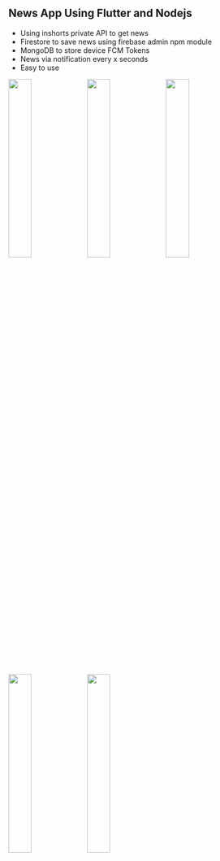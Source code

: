 ## News App Using Flutter and Nodejs

* Using inshorts private API to get news
* Firestore to save news using firebase admin npm module
* MongoDB to store device FCM Tokens
* News via notification every x seconds
* Easy to use


<img src="https://user-images.githubusercontent.com/32923529/158797263-4102c43f-a280-4f83-b35a-3b78f41968c7.jpg" width="30%"></img> <img src="https://user-images.githubusercontent.com/32923529/158797265-4a28c330-dd72-4bef-a6eb-5cec5a3b4c2d.jpg" width="30%"></img> <img src="https://user-images.githubusercontent.com/32923529/158797249-901161eb-8e36-41d6-abf5-39d37ea58ac9.jpg" width="30%"></img> <img src="https://user-images.githubusercontent.com/32923529/158797256-44fb855c-c70d-475d-9ceb-733ad43774ba.jpg" width="30%"></img> <img src="https://user-images.githubusercontent.com/32923529/158797262-5de22571-fb3a-4744-b5bd-4b023af7236a.jpg" width="30%"></img>
